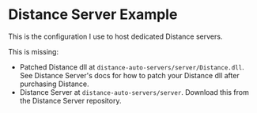 # Distance Server Example

This is the configuration I use to host dedicated Distance servers.

This is missing:
* Patched Distance dll at `distance-auto-servers/server/Distance.dll`. See Distance Server's docs for how to patch your Distance dll after purchasing Distance.
* Distance Server at `distance-auto-servers/server`. Download this from the Distance Server repository.